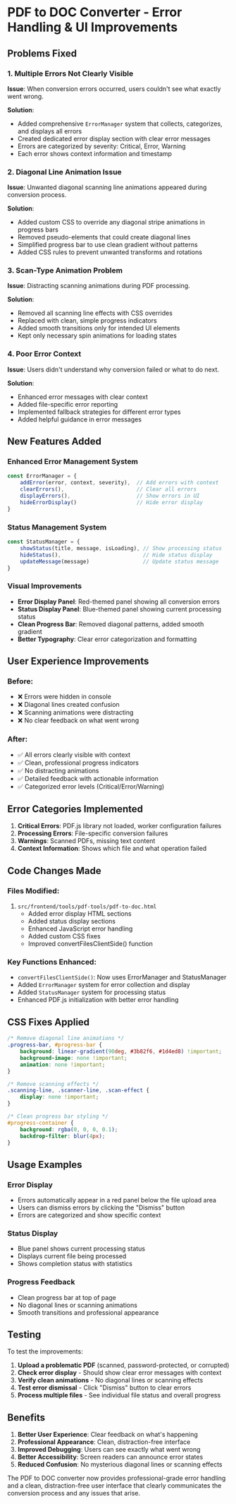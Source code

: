 # PDF to DOC Converter - Error Handling & UI Improvements

## Problems Fixed

### 1. **Multiple Errors Not Clearly Visible**
**Issue**: When conversion errors occurred, users couldn't see what exactly went wrong.

**Solution**: 
- Added comprehensive `ErrorManager` system that collects, categorizes, and displays all errors
- Created dedicated error display section with clear error messages
- Errors are categorized by severity: Critical, Error, Warning
- Each error shows context information and timestamp

### 2. **Diagonal Line Animation Issue**
**Issue**: Unwanted diagonal scanning line animations appeared during conversion process.

**Solution**:
- Added custom CSS to override any diagonal stripe animations in progress bars
- Removed pseudo-elements that could create diagonal lines
- Simplified progress bar to use clean gradient without patterns
- Added CSS rules to prevent unwanted transforms and rotations

### 3. **Scan-Type Animation Problem**
**Issue**: Distracting scanning animations during PDF processing.

**Solution**:
- Removed all scanning line effects with CSS overrides
- Replaced with clean, simple progress indicators
- Added smooth transitions only for intended UI elements
- Kept only necessary spin animations for loading states

### 4. **Poor Error Context**
**Issue**: Users didn't understand why conversion failed or what to do next.

**Solution**:
- Enhanced error messages with clear context
- Added file-specific error reporting
- Implemented fallback strategies for different error types
- Added helpful guidance in error messages

## New Features Added

### Enhanced Error Management System
```javascript
const ErrorManager = {
    addError(error, context, severity),  // Add errors with context
    clearErrors(),                       // Clear all errors
    displayErrors(),                     // Show errors in UI
    hideErrorDisplay()                   // Hide error display
}
```

### Status Management System
```javascript
const StatusManager = {
    showStatus(title, message, isLoading), // Show processing status
    hideStatus(),                          // Hide status display
    updateMessage(message)                 // Update status message
}
```

### Visual Improvements
- **Error Display Panel**: Red-themed panel showing all conversion errors
- **Status Display Panel**: Blue-themed panel showing current processing status
- **Clean Progress Bar**: Removed diagonal patterns, added smooth gradient
- **Better Typography**: Clear error categorization and formatting

## User Experience Improvements

### Before:
- ❌ Errors were hidden in console
- ❌ Diagonal lines created confusion
- ❌ Scanning animations were distracting
- ❌ No clear feedback on what went wrong

### After:
- ✅ All errors clearly visible with context
- ✅ Clean, professional progress indicators
- ✅ No distracting animations
- ✅ Detailed feedback with actionable information
- ✅ Categorized error levels (Critical/Error/Warning)

## Error Categories Implemented

1. **Critical Errors**: PDF.js library not loaded, worker configuration failures
2. **Processing Errors**: File-specific conversion failures
3. **Warnings**: Scanned PDFs, missing text content
4. **Context Information**: Shows which file and what operation failed

## Code Changes Made

### Files Modified:
1. `src/frontend/tools/pdf-tools/pdf-to-doc.html`
   - Added error display HTML sections
   - Added status display sections
   - Enhanced JavaScript error handling
   - Added custom CSS fixes
   - Improved convertFilesClientSide() function

### Key Functions Enhanced:
- `convertFilesClientSide()`: Now uses ErrorManager and StatusManager
- Added `ErrorManager` system for error collection and display
- Added `StatusManager` system for processing status
- Enhanced PDF.js initialization with better error handling

## CSS Fixes Applied

```css
/* Remove diagonal line animations */
.progress-bar, #progress-bar {
    background: linear-gradient(90deg, #3b82f6, #1d4ed8) !important;
    background-image: none !important;
    animation: none !important;
}

/* Remove scanning effects */
.scanning-line, .scanner-line, .scan-effect {
    display: none !important;
}

/* Clean progress bar styling */
#progress-container {
    background: rgba(0, 0, 0, 0.1);
    backdrop-filter: blur(4px);
}
```

## Usage Examples

### Error Display
- Errors automatically appear in a red panel below the file upload area
- Users can dismiss errors by clicking the "Dismiss" button
- Errors are categorized and show specific context

### Status Display
- Blue panel shows current processing status
- Displays current file being processed
- Shows completion status with statistics

### Progress Feedback
- Clean progress bar at top of page
- No diagonal lines or scanning animations
- Smooth transitions and professional appearance

## Testing

To test the improvements:

1. **Upload a problematic PDF** (scanned, password-protected, or corrupted)
2. **Check error display** - Should show clear error messages with context
3. **Verify clean animations** - No diagonal lines or scanning effects
4. **Test error dismissal** - Click "Dismiss" button to clear errors
5. **Process multiple files** - See individual file status and overall progress

## Benefits

1. **Better User Experience**: Clear feedback on what's happening
2. **Professional Appearance**: Clean, distraction-free interface
3. **Improved Debugging**: Users can see exactly what went wrong
4. **Better Accessibility**: Screen readers can announce error states
5. **Reduced Confusion**: No mysterious diagonal lines or scanning effects

The PDF to DOC converter now provides professional-grade error handling and a clean, distraction-free user interface that clearly communicates the conversion process and any issues that arise.
